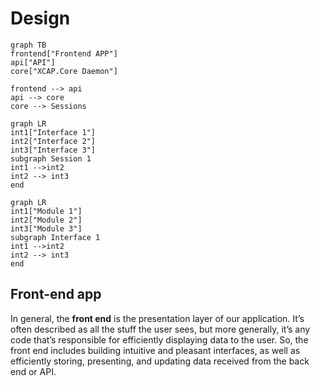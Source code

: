 # Design


```mermaid
graph TB
frontend["Frontend APP"]
api["API"]
core["XCAP.Core Daemon"]

frontend --> api
api --> core
core --> Sessions
```
```mermaid
graph LR
int1["Interface 1"]
int2["Interface 2"]
int3["Interface 3"]
subgraph Session 1
int1 -->int2
int2 --> int3
end
```

```mermaid
graph LR
int1["Module 1"]
int2["Module 2"]
int3["Module 3"]
subgraph Interface 1
int1 -->int2
int2 --> int3
end
```

## Front-end app

In general, the **front end** is the presentation layer of our application. It’s often described as all the stuff the user sees, but more generally, it’s any code that’s responsible for efficiently displaying data to the user. So, the front end includes building intuitive and pleasant interfaces, as well as efficiently storing, presenting, and updating data received from the back end or API. 
<!--stackedit_data:
eyJoaXN0b3J5IjpbLTE0MTYzMDE3NjIsNzUwNzQwMTUwLDMyMz
UxMDQ1Niw1MjUzMjQ3ODVdfQ==
-->